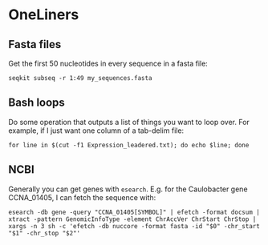 # OneLiners

## Fasta files
Get the first 50 nucleotides in every sequence in a fasta file:

```
seqkit subseq -r 1:49 my_sequences.fasta
```


## Bash loops
Do some operation that outputs a list of things you want to loop over. For example, if I just want one column of a tab-delim file:
```
for line in $(cut -f1 Expression_leadered.txt); do echo $line; done
```

## NCBI
Generally you can get genes with `esearch`. E.g. for the Caulobacter gene CCNA_01405, I can fetch the sequence with:

```
esearch -db gene -query "CCNA_01405[SYMBOL]" | efetch -format docsum | xtract -pattern GenomicInfoType -element ChrAccVer ChrStart ChrStop | xargs -n 3 sh -c 'efetch -db nuccore -format fasta -id "$0" -chr_start "$1" -chr_stop "$2"'
```
